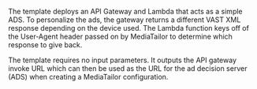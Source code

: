 The template deploys an API Gateway and Lambda that acts as a simple ADS. To personalize the ads, the gateway returns a different VAST XML response depending on the device used. The Lambda function keys off of the User-Agent header passed on by MediaTailor to determine which response to give back.

The template requires no input parameters. It outputs the API gateway invoke URL which can then be used as the URL for the ad decision server (ADS) when creating a MediaTailor configuration.
